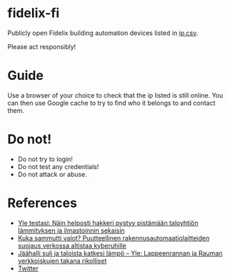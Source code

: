 # fidelix-fi

Publicly open Fidelix building automation devices listed in [ip.csv](./ip.csv).

Please act responsibly!

Guide
===
Use a browser of your choice to check that the ip listed is still online. You can then use Google cache to try to find who it belongs to and contact them.

Do not!
====

* Do not try to login!
* Do not test any credentials!
* Do not attack or abuse.

References
=====

* [Yle testasi: Näin helposti hakkeri pystyy pistämään taloyhtiön lämmityksen ja ilmastoinnin sekaisin](https://yle.fi/uutiset/3-10669307)
* [Kuka sammutti valot? Puutteellinen rakennusautomaatiolaitteiden suojaus verkossa altistaa kyberuhille](https://www.kyberturvallisuuskeskus.fi/fi/ajankohtaista/kuka-sammutti-valot-puutteellinen-rakennusautomaatiolaitteiden-suojaus-verkossa)
* [Jäähalli suli ja taloista katkesi lämpö – Yle: Lappeenrannan ja Rauman verkkoiskujen takana rikolliset](https://www.is.fi/digitoday/tietoturva/art-2000001948479.html)
* [Twitter](https://twitter.com/Turmio_/status/1102523254726635521)
